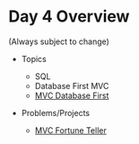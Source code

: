 # Day 4 Overview

(Always subject to change)

- Topics
  - SQL
  - Database First MVC
  - [MVC Database First](https://docs.google.com/presentation/d/1YXyj5DEUwVsxPYez5UqyNPInWFVPbzXGn5GLcTyTIZc/edit?usp=sharing)
  
- Problems/Projects
  - [MVC Fortune Teller](https://github.com/WeCanCodeIT/WCCI-FullTime-Fall2016/blob/master/Week6/Assignments/SQL-Zookeeper.md)
  
